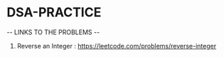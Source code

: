 # DSA-PRACTICE

-- LINKS TO THE PROBLEMS -- 

1. Reverse an Integer : https://leetcode.com/problems/reverse-integer

